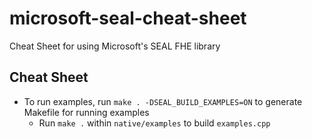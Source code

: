 # microsoft-seal-cheat-sheet
Cheat Sheet for using Microsoft's SEAL FHE library

## Cheat Sheet
- To run examples, run `make . -DSEAL_BUILD_EXAMPLES=ON` to generate Makefile for running examples
  - Run `make .` within `native/examples` to build `examples.cpp`   
